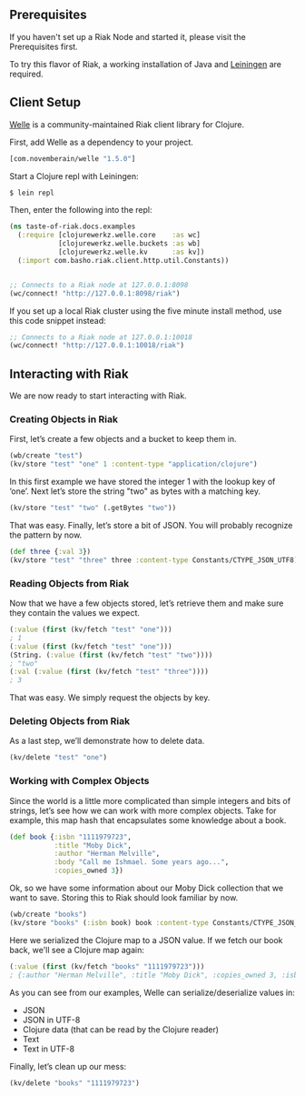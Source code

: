 <!--
name: clojure
version : "0.1"
title : "Riak with Clojure"
description: "Get learners using Riak with Clojure."
homepage : "http://docs.basho.com/riak/latest/dev/taste-of-riak/"
license : "CC Attribution 3.0"
url : "http://basho.com"
twitter : "basho"
-->



<!-- @section -->

## Prerequisites

If you haven't set up a Riak Node and started it, please visit the
Prerequisites first.

To try this flavor of Riak, a working installation of Java and
[Leiningen](https://github.com/technomancy/leiningen) are required.


<!-- @section -->

## Client Setup

[Welle](http://clojureriak.info/) is a community-maintained Riak client
library for Clojure.

First, add Welle as a dependency to your project.

```clojure
[com.novemberain/welle "1.5.0"]
```

Start a Clojure repl with Leiningen:

```bash
$ lein repl
```

Then, enter the following into the repl:

```clojure
(ns taste-of-riak.docs.examples
  (:require [clojurewerkz.welle.core    :as wc]
            [clojurewerkz.welle.buckets :as wb]
            [clojurewerkz.welle.kv      :as kv])
  (:import com.basho.riak.client.http.util.Constants))


;; Connects to a Riak node at 127.0.0.1:8098
(wc/connect! "http://127.0.0.1:8098/riak")
```

If you set up a local Riak cluster using the five minute install method,
use this code snippet instead:

```clojure
;; Connects to a Riak node at 127.0.0.1:10018
(wc/connect! "http://127.0.0.1:10018/riak")
```


<!-- @section -->

## Interacting with Riak

We are now ready to start interacting with Riak.

### Creating Objects in Riak

First, let’s create a few objects and a bucket to keep them in.

```clojure
(wb/create "test")
(kv/store "test" "one" 1 :content-type "application/clojure")
```

In this first example we have stored the integer 1 with the lookup key of
‘one’.  Next let’s store the string "two" as bytes with a matching key.

```clojure
(kv/store "test" "two" (.getBytes "two"))
```

That was easy.  Finally, let’s store a bit of JSON.  You will probably
recognize the pattern by now.

```clojure
(def three {:val 3})
(kv/store "test" "three" three :content-type Constants/CTYPE_JSON_UTF8)
```

### Reading Objects from Riak

Now that we have a few objects stored, let’s retrieve them and make sure they
contain the values we expect.

```clojure
(:value (first (kv/fetch "test" "one")))
; 1
(:value (first (kv/fetch "test" "one")))
(String. (:value (first (kv/fetch "test" "two"))))
; "two"
(:val (:value (first (kv/fetch "test" "three"))))
; 3
```

That was easy.  We simply request the objects by key.

### Deleting Objects from Riak

As a last step, we’ll demonstrate how to delete data.

```clojure
(kv/delete "test" "one")
```

### Working with Complex Objects

Since the world is a little more complicated than simple integers and bits of
strings, let’s see how we can work with more complex objects.  Take for
example, this map hash that encapsulates some knowledge about a book.

```clojure
(def book {:isbn "1111979723",
           :title "Moby Dick",
           :author "Herman Melville",
           :body "Call me Ishmael. Some years ago...",
           :copies_owned 3})
```

Ok, so we have some information about our Moby Dick collection that we want to
save.  Storing this to Riak should look familiar by now.

```clojure
(wb/create "books")
(kv/store "books" (:isbn book) book :content-type Constants/CTYPE_JSON_UTF8)
```

Here we serialized the Clojure map to a JSON value. If we fetch our book back,
we'll see a Clojure map again:

```clojure
(:value (first (kv/fetch "books" "1111979723")))
; {:author "Herman Melville", :title "Moby Dick", :copies_owned 3, :isbn "1111979723", :body "Call me Ishmael. Some years ago..."}
```

As you can see from our examples, Welle can serialize/deserialize values in:

* JSON
* JSON in UTF-8
* Clojure data (that can be read by the Clojure reader)
* Text
* Text in UTF-8

Finally, let’s clean up our mess:

```clojure
(kv/delete "books" "1111979723")
```

